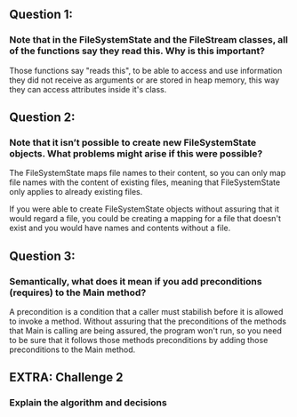 ## Question 1:
### Note that in the FileSystemState and the FileStream classes, all of the functions say they read this. Why is this important?

Those functions say "reads this", to be able to access and use information they did not receive as arguments or are stored in heap memory, this way they can access attributes inside it's class.


## Question 2:
### Note that it isn’t possible to create new FileSystemState objects. What problems might arise if this were possible?

The FileSystemState maps file names to their content, so you can only map file names with the content of existing files, meaning that FileSystemState only applies to already existing files.

If you were able to create FileSystemState objects without assuring that it would regard a file, you could be creating a mapping for a file that doesn't exist and you would have names and contents without a file.


## Question 3:
### Semantically, what does it mean if you add preconditions (requires) to the Main method?
A precondition is a condition that a caller must stabilish before it is allowed to invoke a method. Without assuring that the preconditions of the methods that Main is calling are being assured, the program won't run, so you need to be sure that it follows those methods preconditions by adding those preconditions to the Main method.


## EXTRA: Challenge 2
### Explain the algorithm and decisions


